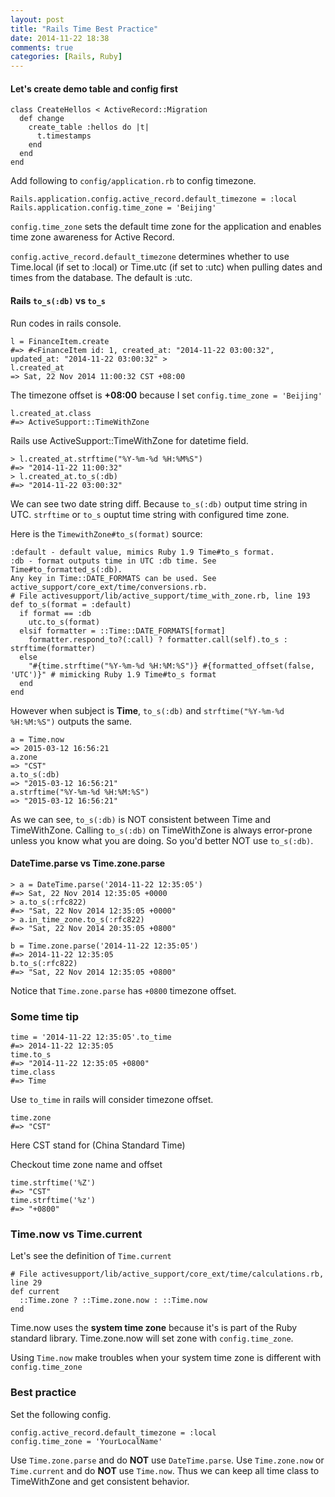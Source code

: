 ```yaml
---
layout: post
title: "Rails Time Best Practice"
date: 2014-11-22 18:38
comments: true
categories: [Rails, Ruby]
---
```


#### Let's create demo table and config first

    class CreateHellos < ActiveRecord::Migration
      def change
        create_table :hellos do |t|
          t.timestamps
        end
      end
    end

Add following to `config/application.rb` to config timezone.

    Rails.application.config.active_record.default_timezone = :local
    Rails.application.config.time_zone = 'Beijing'

`config.time_zone` sets the default time zone for the application
and enables time zone awareness for Active Record.

`config.active_record.default_timezone` determines whether to use Time.local
 (if set to :local) or Time.utc (if set to :utc) when pulling dates and times
from the database.  The default is :utc.

#### Rails `to_s(:db)` vs `to_s`

Run codes in rails console.

    l = FinanceItem.create
    #=> #<FinanceItem id: 1, created_at: "2014-11-22 03:00:32", updated_at: "2014-11-22 03:00:32" >
    l.created_at
    => Sat, 22 Nov 2014 11:00:32 CST +08:00

The timezone offset is **+08:00** because I set `config.time_zone = 'Beijing'`

    l.created_at.class
    #=> ActiveSupport::TimeWithZone

Rails use ActiveSupport::TimeWithZone for datetime field.


    > l.created_at.strftime("%Y-%m-%d %H:%M%S")
    #=> "2014-11-22 11:00:32"
    > l.created_at.to_s(:db)
    #=> "2014-11-22 03:00:32"

We can see  two date string diff. Because `to_s(:db)` output time string in UTC.
`strftime` or `to_s` ouptut time string with configured time zone.

Here is the `TimewithZone#to_s(format)` source:

    :default - default value, mimics Ruby 1.9 Time#to_s format.
    :db - format outputs time in UTC :db time. See Time#to_formatted_s(:db).
    Any key in Time::DATE_FORMATS can be used. See active_support/core_ext/time/conversions.rb.
    # File activesupport/lib/active_support/time_with_zone.rb, line 193
    def to_s(format = :default)
      if format == :db
        utc.to_s(format)
      elsif formatter = ::Time::DATE_FORMATS[format]
        formatter.respond_to?(:call) ? formatter.call(self).to_s : strftime(formatter)
      else
        "#{time.strftime("%Y-%m-%d %H:%M:%S")} #{formatted_offset(false, 'UTC')}" # mimicking Ruby 1.9 Time#to_s format
      end
    end

However when subject is **Time**, `to_s(:db)`  and `strftime("%Y-%m-%d %H:%M:%S")`
outputs the same.

    a = Time.now
    => 2015-03-12 16:56:21
    a.zone
    => "CST"
    a.to_s(:db)
    => "2015-03-12 16:56:21"
    a.strftime("%Y-%m-%d %H:%M:%S")
    => "2015-03-12 16:56:21"

As we can see, `to_s(:db)` is NOT consistent between Time and TimeWithZone.
Calling `to_s(:db)` on TimeWithZone is always error-prone unless you know what
you are doing.
So you'd better NOT use `to_s(:db)`.

#### DateTime.parse vs Time.zone.parse

    > a = DateTime.parse('2014-11-22 12:35:05')
    #=> Sat, 22 Nov 2014 12:35:05 +0000
    > a.to_s(:rfc822)
    #=> "Sat, 22 Nov 2014 12:35:05 +0000"
    > a.in_time_zone.to_s(:rfc822)
    #=> "Sat, 22 Nov 2014 20:35:05 +0800"

    b = Time.zone.parse('2014-11-22 12:35:05')
    #=> 2014-11-22 12:35:05
    b.to_s(:rfc822)
    #=> "Sat, 22 Nov 2014 12:35:05 +0800"

Notice that `Time.zone.parse` has `+0800` timezone offset.

### Some time tip

    time = '2014-11-22 12:35:05'.to_time
    #=> 2014-11-22 12:35:05
    time.to_s
    #=> "2014-11-22 12:35:05 +0800"
    time.class
    #=> Time

Use `to_time` in rails will consider timezone offset.

    time.zone
    #=> "CST"

Here CST stand for (China Standard Time)

Checkout time zone name and offset

    time.strftime('%Z')
    #=> "CST"
    time.strftime('%z')
    #=> "+0800"

### Time.now vs Time.current

Let's see the definition of `Time.current`

    # File activesupport/lib/active_support/core_ext/time/calculations.rb, line 29
    def current
      ::Time.zone ? ::Time.zone.now : ::Time.now
    end

Time.now uses the **system time zone** because it's is part of the Ruby standard library.
Time.zone.now will set zone with `config.time_zone`.

Using `Time.now` make troubles when your system time zone is different with
`config.time_zone`

### Best practice
Set the following config.

    config.active_record.default_timezone = :local
    config.time_zone = 'YourLocalName'

Use `Time.zone.parse` and do **NOT** use `DateTime.parse`.
Use `Time.zone.now` or `Time.current` and do **NOT** use `Time.now`.
Thus we can keep all time class to TimeWithZone and get consistent behavior.
